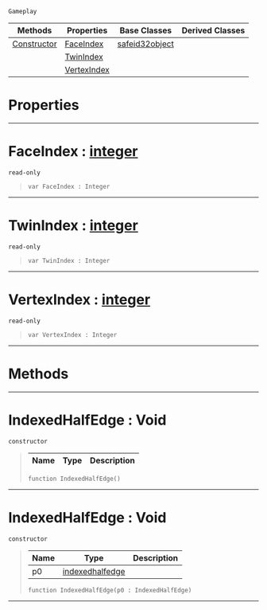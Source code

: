  `Gameplay`

|Methods|Properties|Base Classes|Derived Classes|
|---|---|---|---|
|[ Constructor](https://github.com/PlasmaEngine/PlasmaDocs/blob/master/code_reference/class_reference/indexedhalfedge.markdown#indexedhalfedge-void)|[ FaceIndex](https://github.com/PlasmaEngine/PlasmaDocs/blob/master/code_reference/class_reference/indexedhalfedge.markdown#faceindex-plasma-engine-do)|[safeid32object](https://github.com/PlasmaEngine/PlasmaDocs/blob/master/code_reference/class_reference/safeid32object.markdown)| |
| |[ TwinIndex](https://github.com/PlasmaEngine/PlasmaDocs/blob/master/code_reference/class_reference/indexedhalfedge.markdown#twinindex-plasma-engine-do)| | |
| |[ VertexIndex](https://github.com/PlasmaEngine/PlasmaDocs/blob/master/code_reference/class_reference/indexedhalfedge.markdown#vertexindex-plasma-engine)| | |


 #  Properties


---  
 #  FaceIndex : [integer](https://github.com/PlasmaEngine/PlasmaDocs/blob/master/code_reference/lightning_base_types/integer.markdown)

 `read-only`

> 
> ``` lang=cpp, name=Lightning
> var FaceIndex : Integer


---  
 #  TwinIndex : [integer](https://github.com/PlasmaEngine/PlasmaDocs/blob/master/code_reference/lightning_base_types/integer.markdown)

 `read-only`

> 
> ``` lang=cpp, name=Lightning
> var TwinIndex : Integer


---  
 #  VertexIndex : [integer](https://github.com/PlasmaEngine/PlasmaDocs/blob/master/code_reference/lightning_base_types/integer.markdown)

 `read-only`

> 
> ``` lang=cpp, name=Lightning
> var VertexIndex : Integer


---  
 #  Methods


---  
 #  IndexedHalfEdge : Void

 `constructor`

> 
> |Name|Type|Description|
> |---|---|---|
> ``` lang=cpp, name=Lightning
> function IndexedHalfEdge()
> ``` 


---  
 #  IndexedHalfEdge : Void

 `constructor`

> 
> |Name|Type|Description|
> |---|---|---|
> |p0|[indexedhalfedge](https://github.com/PlasmaEngine/PlasmaDocs/blob/master/code_reference/class_reference/indexedhalfedge.markdown)| |
> ``` lang=cpp, name=Lightning
> function IndexedHalfEdge(p0 : IndexedHalfEdge)
> ``` 


---  
 

 